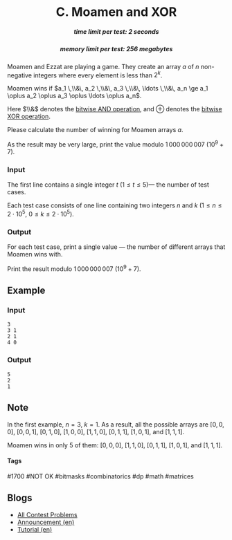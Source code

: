 <h1 style='text-align: center;'> C. Moamen and XOR</h1>

<h5 style='text-align: center;'>time limit per test: 2 seconds</h5>
<h5 style='text-align: center;'>memory limit per test: 256 megabytes</h5>

Moamen and Ezzat are playing a game. They create an array $a$ of $n$ non-negative integers where every element is less than $2^k$.

Moamen wins if $a_1 \,\\&\, a_2 \,\\&\, a_3 \,\\&\, \ldots \,\\&\, a_n \ge a_1 \oplus a_2 \oplus a_3 \oplus \ldots \oplus a_n$.

Here $\\&$ denotes the [bitwise AND operation](https://en.wikipedia.org/wiki/Bitwise_operation#AND), and $\oplus$ denotes the [bitwise XOR operation](https://en.wikipedia.org/wiki/Bitwise_operation#XOR).

Please calculate the number of winning for Moamen arrays $a$.

As the result may be very large, print the value modulo $1\,000\,000\,007$ ($10^9 + 7$).

### Input

The first line contains a single integer $t$ ($1 \le t \le 5$)— the number of test cases. 

Each test case consists of one line containing two integers $n$ and $k$ ($1 \le n\le 2\cdot 10^5$, $0 \le k \le 2\cdot 10^5$).

### Output

For each test case, print a single value — the number of different arrays that Moamen wins with.

Print the result modulo $1\,000\,000\,007$ ($10^9 + 7$).

## Example

### Input


```text
3
3 1
2 1
4 0
```
### Output


```text
5
2
1
```
## Note

In the first example, $n = 3$, $k = 1$. As a result, all the possible arrays are $[0,0,0]$, $[0,0,1]$, $[0,1,0]$, $[1,0,0]$, $[1,1,0]$, $[0,1,1]$, $[1,0,1]$, and $[1,1,1]$.

Moamen wins in only $5$ of them: $[0,0,0]$, $[1,1,0]$, $[0,1,1]$, $[1,0,1]$, and $[1,1,1]$.



#### Tags 

#1700 #NOT OK #bitmasks #combinatorics #dp #math #matrices 

## Blogs
- [All Contest Problems](../Codeforces_Round_737_(Div._2).md)
- [Announcement (en)](../blogs/Announcement_(en).md)
- [Tutorial (en)](../blogs/Tutorial_(en).md)
